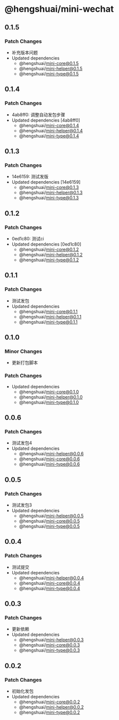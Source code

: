 # @hengshuai/mini-wechat

## 0.1.5

### Patch Changes

- 补充版本问题
- Updated dependencies
  - @hengshuai/mini-core@0.1.5
  - @hengshuai/mini-helper@0.1.5
  - @hengshuai/mini-type@0.1.5

## 0.1.4

### Patch Changes

- 4ab8ff0: 调整自动发包步骤
- Updated dependencies [4ab8ff0]
  - @hengshuai/mini-core@0.1.4
  - @hengshuai/mini-helper@0.1.4
  - @hengshuai/mini-type@0.1.4

## 0.1.3

### Patch Changes

- 14e6159: 测试发版
- Updated dependencies [14e6159]
  - @hengshuai/mini-core@0.1.3
  - @hengshuai/mini-helper@0.1.3
  - @hengshuai/mini-type@0.1.3

## 0.1.2

### Patch Changes

- 0ed1c80: 测试ci
- Updated dependencies [0ed1c80]
  - @hengshuai/mini-core@0.1.2
  - @hengshuai/mini-helper@0.1.2
  - @hengshuai/mini-type@0.1.2

## 0.1.1

### Patch Changes

- 测试发包
- Updated dependencies
  - @hengshuai/mini-core@0.1.1
  - @hengshuai/mini-helper@0.1.1
  - @hengshuai/mini-type@0.1.1

## 0.1.0

### Minor Changes

- 更新打包脚本

### Patch Changes

- Updated dependencies
  - @hengshuai/mini-core@0.1.0
  - @hengshuai/mini-helper@0.1.0
  - @hengshuai/mini-type@0.1.0

## 0.0.6

### Patch Changes

- 测试发包4
- Updated dependencies
  - @hengshuai/mini-helper@0.0.6
  - @hengshuai/mini-core@0.0.6
  - @hengshuai/mini-type@0.0.6

## 0.0.5

### Patch Changes

- 测试发包3
- Updated dependencies
  - @hengshuai/mini-helper@0.0.5
  - @hengshuai/mini-core@0.0.5
  - @hengshuai/mini-type@0.0.5

## 0.0.4

### Patch Changes

- 测试提交
- Updated dependencies
  - @hengshuai/mini-helper@0.0.4
  - @hengshuai/mini-core@0.0.4
  - @hengshuai/mini-type@0.0.4

## 0.0.3

### Patch Changes

- 更新依赖
- Updated dependencies
  - @hengshuai/mini-helper@0.0.3
  - @hengshuai/mini-core@0.0.3
  - @hengshuai/mini-type@0.0.3

## 0.0.2

### Patch Changes

- 初始化发包
- Updated dependencies
  - @hengshuai/mini-core@0.0.2
  - @hengshuai/mini-helper@0.0.2
  - @hengshuai/mini-type@0.0.2
